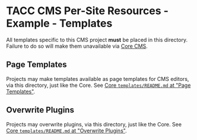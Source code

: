# TACC CMS Per-Site Resources - Example - Templates

All templates specific to this CMS project __must__ be placed in this directory. Failure to do so will make them unavailable via [Core CMS][core-cms-repo].

[core-cms-repo]: https://gitlab.tacc.utexas.edu/wma-cms/cms-site-template

## Page Templates

Projects may make templates available as page templates for CMS editors, via this directory, just like the Core. See [Core `templates/README.md` at "Page Templates"](/taccsite_cms/templates/README.md#Overwrite%20Plugins).

## Overwrite Plugins

Projects may overwrite plugins, via this directory, just like the Core. See [Core `templates/README.md` at "Overwrite Plugins"](/taccsite_cms/templates/README.md#Overwrite%20Plugins).
